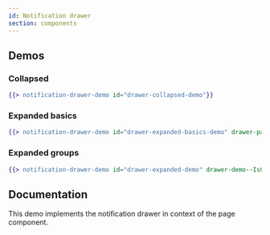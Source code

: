 ```yaml
---
id: Notification drawer
section: components
---
```


## Demos

### Collapsed
```hbs isFullscreen
{{> notification-drawer-demo id="drawer-collapsed-demo"}}
```

### Expanded basics
```hbs isFullscreen
{{> notification-drawer-demo id="drawer-expanded-basics-demo" drawer-panel--IsOpen="true"}}
```

### Expanded groups
```hbs isFullscreen
{{> notification-drawer-demo id="drawer-expanded-demo" drawer-demo--IsGroup="true" drawer-panel--IsOpen="true"}}
```

## Documentation

This demo implements the notification drawer in context of the page component.
